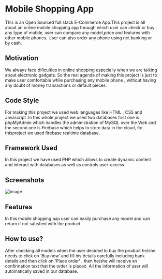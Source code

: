 # Mobile Shopping App
This is an Open Sourced full stack E-Commerce App.This project is all about an online mobile shopping app through which user can check or buy any type of mobile, user can compare any model,price and features with other mobile phones. User can also order any phone using net banking or by cash.


## Motivation
We always face dificulties in online shopping especially when we are talking about electronic gadgets. So the real agenda of making this project is just to make  user comfortable while purchasing any mobile phone , without having any doubt of money transactions or default pieces.

## Code Style
For making this project we used web languages like HTML , CSS and Javascript .In this whole project we used two databases first one is
phpMyAdmin which handles the administration of MySQL over the Web and the second one is Firebase which helps to store data in the cloud, for thisproject we used firebase realtime database.

## Framework Used
In this project we have used PHP which allows to create dynamic content and interact with databases as well as controls user-access.

## Screenshots
![image](https://user-images.githubusercontent.com/57362149/178138578-6dadc467-d260-4b5e-9dc9-d30288a68dce.png)



## Features
In this mobile shopping aap user can easily purchase any model and can return if not satisfied with the product.

## How to use?
After checking all models when the user decided to buy the product he/she needs to click on 'Buy now' and fill his details carefully including bank details and then click on 'Place order' , then he/she will receive an confirmation text that the order is placed. All the information of user will automatically saved in our database.
